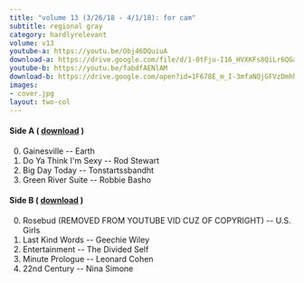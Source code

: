 ```yaml
---
title: "volume 13 (3/26/18 - 4/1/18): for cam"
subtitle: regional gray
category: hardlyrelevant
volume: v13
youtube-a: https://youtu.be/Obj46DQuiuA
download-a: https://drive.google.com/file/d/1-0tFju-I16_HVXKFs8QiLr6QGauBS8TO/view?usp=drivesdk
youtube-b: https://youtu.be/fabdfAENlAM
download-b: https://drive.google.com/open?id=1F678E_m_I-3mfaNQjGFVzDmhhkf0JqCf 
images:
- cover.jpg
layout: two-col
---
```

#### Side A ( <a target="_blank" href="{{ page.download-a }}">download</a> ) ####
0. Gainesville -- Earth
1. Do Ya Think I'm Sexy -- Rod Stewart
2. Big Day Today -- Tonstartssbandht
3. Green River Suite -- Robbie Basho

#### Side B ( <a target="_blank" href="{{ page.download-b }}">download</a> ) ####
0. Rosebud (REMOVED FROM YOUTUBE VID CUZ OF COPYRIGHT) -- U.S. Girls
1. Last Kind Words -- Geechie Wiley
2. Entertainment -- The Divided Self
3. Minute Prologue -- Leonard Cohen
4. 22nd Century -- Nina Simone
